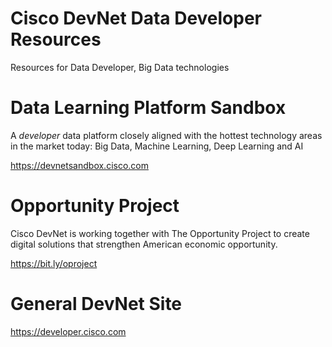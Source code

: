 # Cisco DevNet Data Developer Resources
Resources for Data Developer, Big Data technologies

# Data Learning Platform Sandbox

A *developer* data platform closely aligned with the hottest technology areas in the market today: Big Data, Machine Learning, Deep Learning and AI

https://devnetsandbox.cisco.com


# Opportunity Project

Cisco DevNet is working together with The Opportunity Project to create digital solutions that strengthen American economic opportunity.

https://bit.ly/oproject

# General DevNet Site

https://developer.cisco.com
